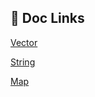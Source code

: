 ## 🔗 Doc Links
[Vector](https://docs.google.com/document/d/1Nzt32FtQ0O2a240TvnpacheaAiQCLaDMrUBw1qFyVOI/edit?tab=t.0)

[String](https://docs.google.com/document/d/1ozYqG2JK-V1PbYb2ff1HIj3UAtcleb14EAu3AYXl1AE/edit?tab=t.0)

[Map](https://docs.google.com/document/d/1G50AACyIzfmgmE1gH0W8X1GP-HgEJyGiehmmf1ccWXY/edit?tab=t.0)